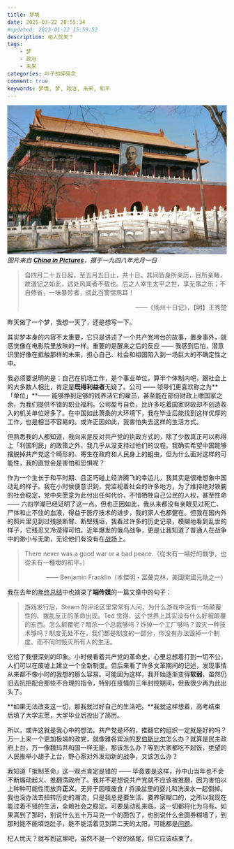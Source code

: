 ```yaml
---
title: 梦境
date: 2025-03-22 20:55:34
#updated: 2023-01-22 15:59:52
description: 杞人忧天？
tags: 
    - 梦
    - 政治
    - 未来
categories: 叶子的碎碎念
comment: true
keywords: 梦境, 梦, 政治, 未来, 和平
---
```


![cover](/images/a-dream/cover.jpg)_图片来自 [**China in Pictures**](https://x.com/tongbingxue/status/1893665856350978342/)，摄于一九四八年元月一日_

> 自四月二十五日起，至五月五日止，共十日。其间皆身所亲历，目所亲睹，故漫记之如此，远处风闻者不载也。后之人幸生太平之世，享无事之乐；不自修省，一味暴殄者，阅此当警惕焉耳！
>
> <p align="right">——《扬州十日记》，【明】王秀楚</p>

<!-- more -->

昨天做了一个梦，我想一天了，还是想写一下。

其实梦本身的内容不太重要，它只是讲述了一个共产党垮台的故事，置身事外，就感觉像在电影院里放映的一样。重要的是醒来之后的反应 —— 我感到后怕，潜意识里好像在抵触那样的未来，担心自己、社会和祖国陷入到一场巨大的不确定性之中。

我必须要说明的是：自己在机场工作，是个事业单位，算半个体制内吧，跟社会上的大多数人相比，肯定是**既得利益者**无疑了。公司 —— 领导们更喜欢称之为**「单位」**—— 能够挣到足够的钱养活它的雇员，甚至能在部份财政上缴国家之余，为我们提供不错的职业福利。公司盈亏自负，比许多吃着国家财政却不创造收入的机关单位好多了。在中国如此萧条的大环境下，我在毕业后能找到这样优厚的工作，也是相当不容易的。或许正因如此，我害怕失去这样的生活方式。

但熟悉我的人都知道，我向来是反对共产党的执政方式的，除了少数真正可以称得上「利国利民」的政策之外，我几乎从没支持过他们的议程。我确实希望中国能够摆脱掉共产党这个畸形的、寄生在政府和人民身上的蛆虫，但为什么面对这样的可能性，我的直觉会是害怕和恐惧呢？

作为一个生长于和平时期、且正巧碰上经济腾飞的幸运儿，我其实是很难想象中国动乱的样子。我在小时候便意识到，党监视着社会的许多地方，为了维持绝对铁腕的社会稳定，党中央愿意为此付出任何代价，不惜牺牲自己公民的人权，甚至性命 —— 六四学潮已经证明了这一点。但也正因如此，我从来都没有亲眼见过死亡、尸体和止不住的血液，得益于医疗技术的进步，我的家人也都健在。但我在国内外的照片里见到过残肢断臂、断壁残垣，我看过许多的历史记录，模糊地看到乱世的样子，它残忍又冷漠得可怕。近年爆发的俄乌战争，更是让我知道了普通人在战争中的渺小与无助，无论他们有没有在[战场](https://www.abc.net.au/chinese/2025-02-11/ukraine-drone-warfare-russia-secret-bunker-four-corners/104919432/)上。

> There never was a good war or a bad peace.（從未有一場好的戰爭，也從未有一種壞的和平。）
>
> <p align="right">—— Benjamin Franklin（本傑明・富蘭克林，美國開國元勛之一）</p>

我在去年的[年终总结](https://mskclover.com/2024/12/31/2024-final-summary/)中也摘录了**端传媒**的一篇文章中的句子：

> 游戏发行后，Steam 的评论区里常常有人问，为什么游戏中没有一场颠覆性的、拨乱反正的革命出现。Ted 觉得，这个世界上其实没有什么好被颠覆的东西。怎么颠覆呢？暗杀一个总裁够吗？炸掉一个工厂够吗？毁灭一种技术够吗？制度无处不在，我们都是制度的一部分，你没有办法毁掉一个制度、而不同时毁灭所有人的生活。

它给了我很深刻的印象。小时候看着共产党的革命史，心里总想着打到一切不公，人们可以在废墟上建立一个全新制度。但后来看了许多文革期间的记述，发现事情从来都不像小时的我想的那么容易。可能因为这样，我开始逐渐变得**软弱**，虽然仍旧去抗拒配合那些不合理的指令，特别在疫情的三年封控期间，但我很少再为此出头了。

**如果无法改变这一切，那我就过好自己的生活吧。**我就这样想着，高考结束后填了大学志愿，大学毕业后投出了简历。

所以，或许这就是我心中的想法。共产党是坏的，推翻它的组织一定就是好的吗？万一上来一个更加极端的政党，就像雅各宾派的[罗伯斯比尔](https://zh.wikipedia.org/wiki/馬克西米連·羅伯斯比爾/)怎么办？就算是民主政府上台，万一像魏玛共和国一样无能，那该怎么办？等到大家都吃不起饭，绝望的人民推举小胡子上台，野心家对外发动新的战争，又该怎么办？

我知道「抵制革命」这一观点肯定是错的 —— 毕竟要是这样，孙中山当年也不会不断煽动起义、推翻清政府了。我并不是想说共产党就不应该被推翻，因为害怕以上种种可能性而放弃**正义**，无异于因噎废食 / 将澡盆里的婴儿和洗澡水一起倒掉。我也没办法去扭转历史的潮流，只是我总是要生活、要养家糊口的，之所以我现在能过着不错的生活，全赖社会之稳定。可要是动乱来临，这一切都将化为乌有。如果真到了那时，别说什么五十万马克一个的面包了，也别说什么金圆券糊墙了，到那时能不能填饱肚子，能不能活着见到第二天的太阳，可能都是[问题](https://en.wikipedia.org/wiki/Siege_of_Sarajevo/)。

杞人忧天？就写到这里吧，虽然不是一个好的结尾，但它应该结束了。

















